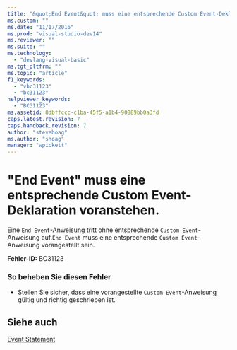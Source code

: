 ```yaml
---
title: "&quot;End Event&quot; muss eine entsprechende Custom Event-Deklaration voranstehen. | Microsoft Docs"
ms.custom: ""
ms.date: "11/17/2016"
ms.prod: "visual-studio-dev14"
ms.reviewer: ""
ms.suite: ""
ms.technology: 
  - "devlang-visual-basic"
ms.tgt_pltfrm: ""
ms.topic: "article"
f1_keywords: 
  - "vbc31123"
  - "bc31123"
helpviewer_keywords: 
  - "BC31123"
ms.assetid: 8dbffccc-c1ba-45f5-a1b4-90889bb0a3fd
caps.latest.revision: 7
caps.handback.revision: 7
author: "stevehoag"
ms.author: "shoag"
manager: "wpickett"
---
```

# &quot;End Event&quot; muss eine entsprechende Custom Event-Deklaration voranstehen.
Eine `End Event`\-Anweisung tritt ohne entsprechende `Custom Event`\-Anweisung auf.`End Event` muss eine entsprechende `Custom Event`\-Anweisung vorangestellt sein.  
  
 **Fehler\-ID:** BC31123  
  
### So beheben Sie diesen Fehler  
  
-   Stellen Sie sicher, dass eine vorangestellte `Custom Event`\-Anweisung gültig und richtig geschrieben ist.  
  
## Siehe auch  
 [Event Statement](../../visual-basic/language-reference/statements/event-statement.md)